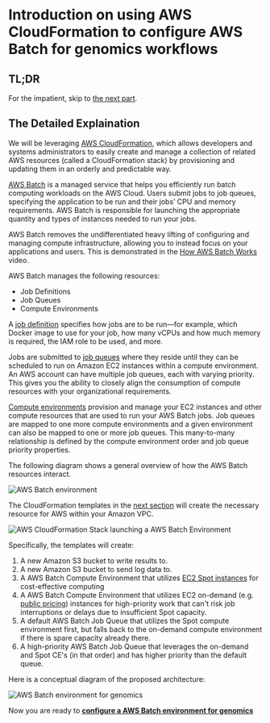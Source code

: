 # Introduction on using AWS CloudFormation to configure AWS Batch for genomics workflows

## TL;DR

For the impatient, skip to [the next part](./configure-aws-batch-cfn.md).

## The Detailed Explaination

We will be leveraging [AWS CloudFormation](https://aws.amazon.com/cloudformation/), which allows developers and systems administrators to easily create and manage a collection of related AWS resources (called a CloudFormation stack) by provisioning and updating them in an orderly and predictable way.

[AWS Batch](https://aws.amazon.com/batch/) is a managed service that helps you efficiently run batch computing workloads on the AWS Cloud. Users submit jobs to job queues, specifying the application to be run and their jobs’ CPU and memory requirements. AWS Batch is responsible for launching the appropriate quantity and types of instances needed to run your jobs.

AWS Batch removes the undifferentiated heavy lifting of configuring and managing compute infrastructure, allowing you to instead focus on your applications and users. This is demonstrated in the [How AWS Batch Works](https://www.youtube.com/watch?v=T4aAWrGHmxQ) video.

AWS Batch manages the following resources:

* Job Definitions
* Job Queues
* Compute Environments


A [job definition](http://docs.aws.amazon.com/batch/latest/userguide/job_definitions.html) specifies how jobs are to be run—for example, which Docker image to use for your job, how many vCPUs and how much memory is required, the IAM role to be used, and more.

Jobs are submitted to [job queues](http://docs.aws.amazon.com/batch/latest/userguide/job_queues.html) where they reside until they can be scheduled to run on Amazon EC2 instances within a compute environment. An AWS account can have multiple job queues, each with varying priority. This gives you the ability to closely align the consumption of compute resources with your organizational requirements.

[Compute environments](http://docs.aws.amazon.com/batch/latest/userguide/compute_environments.html) provision and manage your EC2 instances and other compute resources that are used to run your AWS Batch jobs. Job queues are mapped to one more compute environments and a given environment can also be mapped to one or more job queues. This many-to-many relationship is defined by the compute environment order and job queue priority properties.

The following diagram shows a general overview of how the AWS Batch resources interact.

![AWS Batch environment](https://d2908q01vomqb2.cloudfront.net/1b6453892473a467d07372d45eb05abc2031647a/2018/04/23/AWSBatchresoucreinteract-diagram.png)

The CloudFormation templates in the [next section](./configure-aws-batch-cfn.md) will create the necessary resource for AWS within your Amazon VPC.

![AWS CloudFormation Stack launching a AWS Batch Environment](https://d2908q01vomqb2.cloudfront.net/1b6453892473a467d07372d45eb05abc2031647a/2018/04/23/Picture1-1.png)


Specifically, the templates will create:

1. A new Amazon S3 bucket to write results to.
2. A new Amazon S3 bucket to send log data to.
3. A AWS Batch Compute Environment that utilizes [EC2 Spot instances](https://docs.aws.amazon.com/AWSEC2/latest/UserGuide/using-spot-instances.html) for cost-effective computing
4. A AWS Batch Compute Environment that utilizes EC2 on-demand (e.g. [public pricing](https://aws.amazon.com/ec2/pricing/on-demand/)) instances for high-priority work that can't risk job interruptions or delays due to insufficient Spot capacity.
5. A default AWS Batch Job Queue that utilizes the Spot compute environment first, but falls back to the on-demand compute environment if there is spare capacity already there.
6. A high-priority AWS Batch Job Queue that leverages the on-demand and Spot CE's (in that order) and has higher priority than the default queue.

Here is a conceptual diagram of the proposed architecture:

![AWS Batch environment for genomics](https://d2908q01vomqb2.cloudfront.net/1b6453892473a467d07372d45eb05abc2031647a/2018/04/23/Picture2.png)

Now you are ready to [**configure a AWS Batch environment for genomics**](./configure-aws-batch-cfn.md)
